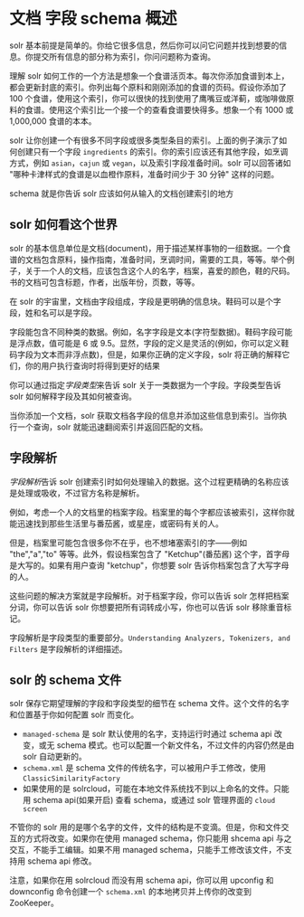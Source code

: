 # 文档 字段 schema 概述

solr 基本前提是简单的。你给它很多信息，然后你可以问它问题并找到想要的信息。你提交所有信息的部分称为索引，你问问题称为查询。

理解 solr 如何工作的一个方法是想象一个食谱活页本。每次你添加食谱到本上，都会更新封底的索引。你列出每个原料和刚刚添加的食谱的页码。假设你添加了 100 个食谱，使用这个索引，你可以很快的找到使用了鹰嘴豆或洋蓟，或咖啡做原料的食谱。使用这个索引比一个接一个的查看食谱要快得多。想象一个有 1000 或 1,000,000 食谱的本本。

solr 让你创建一个有很多不同字段或很多类型条目的索引。上面的例子演示了如何创建只有一个字段 `ingredients` 的索引。你的索引应该还有其他字段，如烹调方式，例如 `asian`，`cajun` 或 `vegan`，以及索引字段准备时间。solr 可以回答诸如 "哪种卡津样式的食谱是以血橙作原料，准备时间少于 30 分钟" 这样的问题。

schema 就是你告诉 solr 应该如何从输入的文档创建索引的地方

## solr 如何看这个世界

solr 的基本信息单位是文档(document)，用于描述某样事物的一组数据。一个食谱的文档包含原料，操作指南，准备时间，烹调时间，需要的工具，等等。举个例子，关于一个人的文档，应该包含这个人的名字，档案，喜爱的颜色，鞋的尺码。书的文档可包含标题，作者，出版年份，页数，等等。

在 solr 的宇宙里，文档由字段组成，字段是更明确的信息块。鞋码可以是个字段，姓和名可以是字段。

字段能包含不同种类的数据。例如，名字字段是文本(字符型数据)。鞋码字段可能是浮点数，值可能是 6 或 9.5。显然，字段的定义是灵活的(例如，你可以定义鞋码字段为文本而非浮点数)，但是，如果你正确的定义字段，solr 将正确的解释它们，你的用户执行查询时将得到更好的结果

你可以通过指定*字段类型*来告诉 solr 关于一类数据为一个字段。字段类型告诉 solr 如何解释字段及其如何被查询。

当你添加一个文档，solr 获取文档各字段的信息并添加这些信息到索引。当你执行一个查询，solr 就能迅速翻阅索引并返回匹配的文档。

## 字段解析

*字段解析*告诉 solr 创建索引时如何处理输入的数据。这个过程更精确的名称应该是处理或吸收，不过官方名称是解析。

例如，考虑一个人的文档里的档案字段。档案里的每个字都应该被索引，这样你就能迅速找到那些生活里与番茄酱，或星座，或密码有关的人。

但是，档案里可能包含很多你不在乎，也不想堵塞索引的字——例如 "the","a","to" 等等。此外，假设档案包含了 "Ketchup"(番茄酱) 这个字，首字母是大写的。如果有用户查询 "ketchup"，你想要 solr 告诉你档案包含了大写字母的人。

这些问题的解决方案就是字段解析。对于档案字段，你可以告诉 solr 怎样把档案分词，你可以告诉 solr 你想要把所有词转成小写，你也可以告诉 solr 移除重音标记。

字段解析是字段类型的重要部分。`Understanding Analyzers, Tokenizers, and Filters` 是字段解析的详细描述。

## solr 的 schema 文件

solr 保存它期望理解的字段和字段类型的细节在 schema 文件。这个文件的名字和位置基于你如何配置 solr 而变化。

* `managed-schema` 是 solr 默认使用的名字，支持运行时通过 schema api 改变，或无 schema 模式。也可以配置一个新文件名，不过文件的内容仍然是由 solr 自动更新的。
* `schema.xml` 是 schema 文件的传统名字，可以被用户手工修改，使用 `ClassicSimilarityFactory`
* 如果使用的是 solrcloud，可能在本地文件系统找不到以上命名的文件。只能用 schema api(如果开启) 查看 schema，或通过 solr 管理界面的 `cloud screen`

不管你的 solr 用的是哪个名字的文件，文件的结构是不变滴。但是，你和文件交互的方式将改变。如果你在使用 managed schema，你只能用 shcema api 与之交互，不能手工编辑。如果不用 managed schema，只能手工修改该文件，不支持用 schema api 修改。

注意，如果你在用 solrcloud 而没有用 schema api，你可以用 upconfig 和 downconfig 命令创建一个 `schema.xml` 的本地拷贝并上传你的改变到 ZooKeeper。